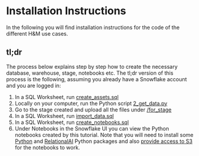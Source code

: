 # Installation Instructions


In the following you will find installation instructions for the code of the different H&M use cases.

## tl;dr

The process below explains step by step how to create the necessary database, warehouse, stage, notebooks etc. The tl;dr version of this process is the following, assuming you already have a Snowflake account and you are logged in:

1. In a SQL Worksheet, run [create_assets.sql](/hm/setup/1_create_assets.sql)
2. Locally on your computer, run the Python script [2_get_data.py](/setup/2_get_data.py)
3. Go to the stage created and upload all the files under [/for_stage](/for_stage/)
4. In a SQL Worksheet, run [import_data.sql](/setup/3_import_data.sql)
5. In a SQL Worksheet, run [create_notebooks.sql](/setup/4_create_notebooks.sql)
6. Under Notebooks in the Snowflake UI you can view the Python notebooks created by this tutorial. Note that you will need to install some [Python](#loading-python-packages) and [RelationalAI](#loading-the-relationalaizip-and-rai_gnns_experimentalzip-python-packages) Python packages and also [provide access to S3](#external-access) for the notebooks to work.
